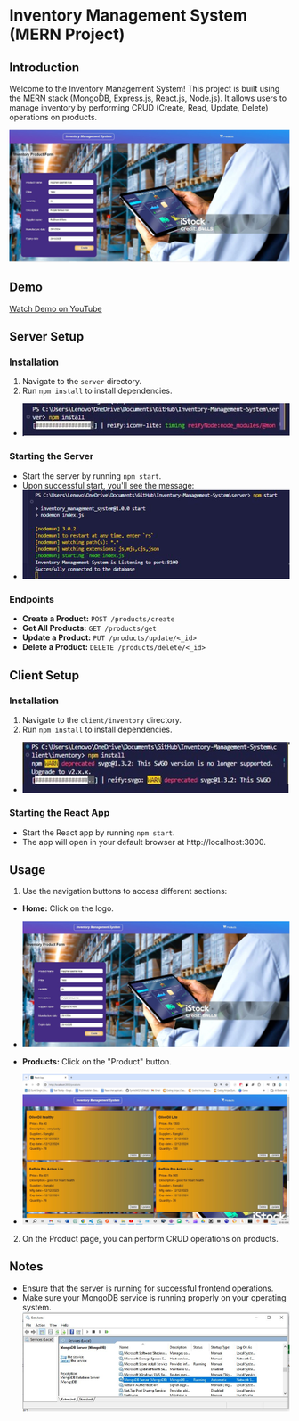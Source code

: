 # Inventory Management System (MERN Project)

## Introduction
Welcome to the Inventory Management System! This project is built using the MERN stack (MongoDB, Express.js, React.js, Node.js). It allows users to manage inventory by performing CRUD (Create, Read, Update, Delete) operations on products.

![Homepage](./screenshots/Homepage.JPG)

## Demo
[Watch Demo on YouTube](https://youtu.be/p90kZwRzoWA)


## Server Setup
### Installation
1. Navigate to the `server` directory.
2. Run `npm install` to install dependencies.
- ![Server Installation](./screenshots/Installating%20server.JPG)

### Starting the Server
- Start the server by running `npm start`.
- Upon successful start, you'll see the message:
- ![Server Running](./screenshots/Server%20running%20succesfull.JPG)

### Endpoints
- **Create a Product:** `POST /products/create`
- **Get All Products:** `GET /products/get`
- **Update a Product:** `PUT /products/update/<_id>`
- **Delete a Product:** `DELETE /products/delete/<_id>`

## Client Setup
### Installation
1. Navigate to the `client/inventory` directory.
2. Run `npm install` to install dependencies.
- ![Client Installation](./screenshots/Installing%20client.JPG)

### Starting the React App
- Start the React app by running `npm start`.
- The app will open in your default browser at http://localhost:3000.

## Usage
1. Use the navigation buttons to access different sections:
 - **Home:** Click on the logo.
 -   ![Homepage](./screenshots/Homepage.JPG)

 - **Products:** Click on the "Product" button.
 -   ![Product Page](./screenshots/ProductPage.JPG)

2. On the Product page, you can perform CRUD operations on products.

## Notes
- Ensure that the server is running for successful frontend operations.
- Make sure your MongoDB service is running properly on your operating system.![Mongo server running](./screenshots/MongoDB%20server%20running.JPG)
